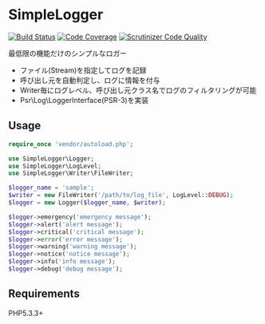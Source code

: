 # SimpleLogger
[![Build Status](https://travis-ci.org/jasbulilit/Logger.svg?branch=master)](https://travis-ci.org/jasbulilit/Logger)
[![Code Coverage](https://scrutinizer-ci.com/g/jasbulilit/Logger/badges/coverage.png?b=master)](https://scrutinizer-ci.com/g/jasbulilit/Logger/?branch=master)
[![Scrutinizer Code Quality](https://scrutinizer-ci.com/g/jasbulilit/Logger/badges/quality-score.png?b=master)](https://scrutinizer-ci.com/g/jasbulilit/Logger/?branch=master)

最低限の機能だけのシンプルなロガー
- ファイル(Stream)を指定してログを記録
- 呼び出し元を自動判定し、ログに情報を付与
- Writer毎にログレベル、呼び出し元クラス名でログのフィルタリングが可能
- Psr\Log\LoggerInterface(PSR-3)を実装

## Usage
``` php
require_once 'vendor/autoload.php';

use SimpleLogger\Logger;
use SimpleLogger\LogLevel;
use SimpleLogger\Writer\FileWriter;

$logger_name = 'sample';
$writer = new FileWriter('/path/to/log_file', LogLevel::DEBUG);
$logger = new Logger($logger_name, $writer);

$logger->emergency('emergency message');
$logger->alert('alert message');
$logger->critical('critical message');
$logger->error('error message');
$logger->warning('warning message');
$logger->notice('notice message');
$logger->info('info message');
$logger->debug('debug message');
```

## Requirements
PHP5.3.3+
